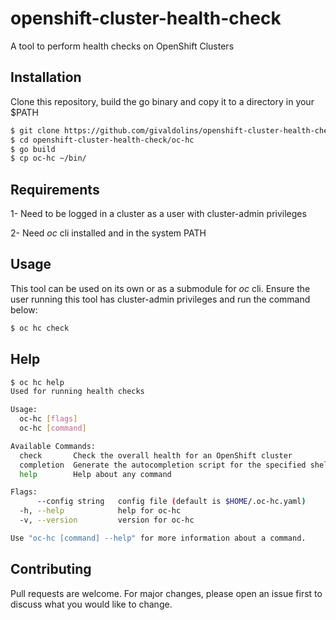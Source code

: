 # openshift-cluster-health-check

A tool to perform health checks on OpenShift Clusters

## Installation

Clone this repository, build the go binary and copy it to a directory in your $PATH

```bash
$ git clone https://github.com/givaldolins/openshift-cluster-health-check.git
$ cd openshift-cluster-health-check/oc-hc
$ go build
$ cp oc-hc ~/bin/
```

## Requirements
1- Need to be logged in a cluster as a user with cluster-admin privileges

2- Need _oc_ cli installed and in the system PATH

## Usage
This tool can be used on its own or as a submodule for _oc_ cli.
Ensure the user running this tool has cluster-admin privileges and run the command below:

```bash
$ oc hc check
```

## Help
```bash
$ oc hc help
Used for running health checks

Usage:
  oc-hc [flags]
  oc-hc [command]

Available Commands:
  check       Check the overall health for an OpenShift cluster
  completion  Generate the autocompletion script for the specified shell
  help        Help about any command

Flags:
      --config string   config file (default is $HOME/.oc-hc.yaml)
  -h, --help            help for oc-hc
  -v, --version         version for oc-hc

Use "oc-hc [command] --help" for more information about a command.
```

## Contributing

Pull requests are welcome. For major changes, please open an issue first
to discuss what you would like to change.
